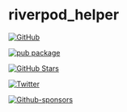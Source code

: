 # riverpod_helper

[![GitHub](https://img.shields.io/github/license/normidar/riverpod_helper.svg)](https://github.com/normidar/riverpod_helper/blob/main/LICENSE)

[![pub package](https://img.shields.io/pub/v/riverpod_helper.svg)](https://pub.dartlang.org/packages/riverpod_helper)

[![GitHub Stars](https://img.shields.io/github/stars/normidar/riverpod_helper.svg)](https://github.com/normidar/riverpod_helper/stargazers)

[![Twitter](https://img.shields.io/twitter/url/https/twitter.com/normidar.svg?style=social&label=Follow%20%40normidar)](https://twitter.com/normidar)

[![Github-sponsors](https://img.shields.io/badge/sponsor-30363D?logo=GitHub-Sponsors&logoColor=#EA4AAA)](https://github.com/sponsors/normidar)
